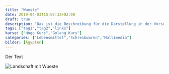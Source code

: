 ```yaml
---
title: "Wueste"
date: 2019-04-03T15:07:33+02:00
draft: true
description: "Das ist die Beschreibung für die Darstellung in der Vorschau."
tags: ["tag1","tag2","links"]
kurse: ["Hugo Kurs","Golang Kurs"]
categories: ["Lebensmittel","Schreibwaren","Multimedia"]
bilder: [Ägypten]
---
```


Der Text

![Landschaft mit Wueste](/img/wueste.jpg)